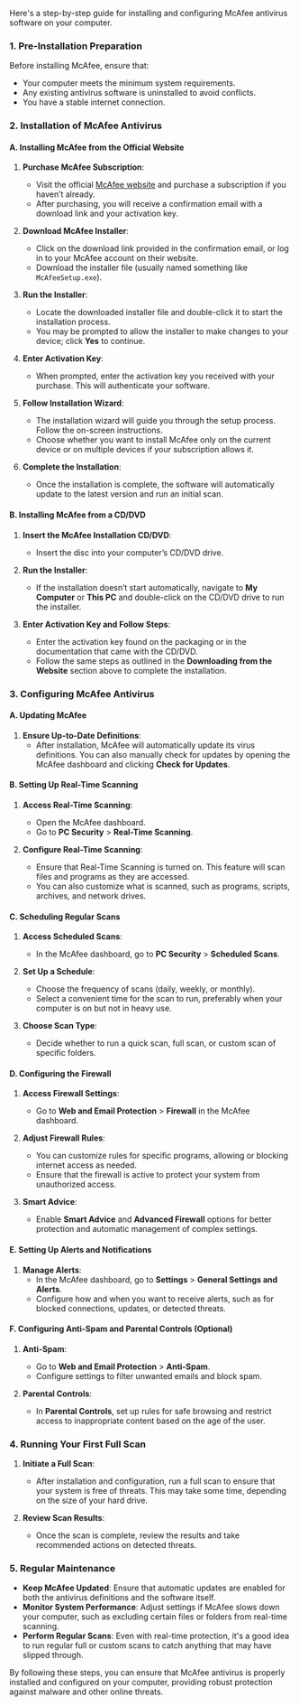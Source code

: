 Here's a step-by-step guide for installing and configuring McAfee antivirus software on your computer.

### **1. Pre-Installation Preparation**
Before installing McAfee, ensure that:
- Your computer meets the minimum system requirements.
- Any existing antivirus software is uninstalled to avoid conflicts.
- You have a stable internet connection.

### **2. Installation of McAfee Antivirus**

#### **A. Installing McAfee from the Official Website**
1. **Purchase McAfee Subscription**:
   - Visit the official [McAfee website](https://www.mcafee.com) and purchase a subscription if you haven’t already.
   - After purchasing, you will receive a confirmation email with a download link and your activation key.

2. **Download McAfee Installer**:
   - Click on the download link provided in the confirmation email, or log in to your McAfee account on their website.
   - Download the installer file (usually named something like `McAfeeSetup.exe`).

3. **Run the Installer**:
   - Locate the downloaded installer file and double-click it to start the installation process.
   - You may be prompted to allow the installer to make changes to your device; click **Yes** to continue.

4. **Enter Activation Key**:
   - When prompted, enter the activation key you received with your purchase. This will authenticate your software.

5. **Follow Installation Wizard**:
   - The installation wizard will guide you through the setup process. Follow the on-screen instructions.
   - Choose whether you want to install McAfee only on the current device or on multiple devices if your subscription allows it.

6. **Complete the Installation**:
   - Once the installation is complete, the software will automatically update to the latest version and run an initial scan.

#### **B. Installing McAfee from a CD/DVD**
1. **Insert the McAfee Installation CD/DVD**:
   - Insert the disc into your computer’s CD/DVD drive.

2. **Run the Installer**:
   - If the installation doesn’t start automatically, navigate to **My Computer** or **This PC** and double-click on the CD/DVD drive to run the installer.

3. **Enter Activation Key and Follow Steps**:
   - Enter the activation key found on the packaging or in the documentation that came with the CD/DVD.
   - Follow the same steps as outlined in the **Downloading from the Website** section above to complete the installation.

### **3. Configuring McAfee Antivirus**

#### **A. Updating McAfee**
1. **Ensure Up-to-Date Definitions**:
   - After installation, McAfee will automatically update its virus definitions. You can also manually check for updates by opening the McAfee dashboard and clicking **Check for Updates**.

#### **B. Setting Up Real-Time Scanning**
1. **Access Real-Time Scanning**:
   - Open the McAfee dashboard.
   - Go to **PC Security** > **Real-Time Scanning**.

2. **Configure Real-Time Scanning**:
   - Ensure that Real-Time Scanning is turned on. This feature will scan files and programs as they are accessed.
   - You can also customize what is scanned, such as programs, scripts, archives, and network drives.

#### **C. Scheduling Regular Scans**
1. **Access Scheduled Scans**:
   - In the McAfee dashboard, go to **PC Security** > **Scheduled Scans**.

2. **Set Up a Schedule**:
   - Choose the frequency of scans (daily, weekly, or monthly).
   - Select a convenient time for the scan to run, preferably when your computer is on but not in heavy use.

3. **Choose Scan Type**:
   - Decide whether to run a quick scan, full scan, or custom scan of specific folders.

#### **D. Configuring the Firewall**
1. **Access Firewall Settings**:
   - Go to **Web and Email Protection** > **Firewall** in the McAfee dashboard.

2. **Adjust Firewall Rules**:
   - You can customize rules for specific programs, allowing or blocking internet access as needed.
   - Ensure that the firewall is active to protect your system from unauthorized access.

3. **Smart Advice**:
   - Enable **Smart Advice** and **Advanced Firewall** options for better protection and automatic management of complex settings.

#### **E. Setting Up Alerts and Notifications**
1. **Manage Alerts**:
   - In the McAfee dashboard, go to **Settings** > **General Settings and Alerts**.
   - Configure how and when you want to receive alerts, such as for blocked connections, updates, or detected threats.

#### **F. Configuring Anti-Spam and Parental Controls (Optional)**
1. **Anti-Spam**:
   - Go to **Web and Email Protection** > **Anti-Spam**.
   - Configure settings to filter unwanted emails and block spam.

2. **Parental Controls**:
   - In **Parental Controls**, set up rules for safe browsing and restrict access to inappropriate content based on the age of the user.

### **4. Running Your First Full Scan**
1. **Initiate a Full Scan**:
   - After installation and configuration, run a full scan to ensure that your system is free of threats. This may take some time, depending on the size of your hard drive.

2. **Review Scan Results**:
   - Once the scan is complete, review the results and take recommended actions on detected threats.

### **5. Regular Maintenance**
- **Keep McAfee Updated**: Ensure that automatic updates are enabled for both the antivirus definitions and the software itself.
- **Monitor System Performance**: Adjust settings if McAfee slows down your computer, such as excluding certain files or folders from real-time scanning.
- **Perform Regular Scans**: Even with real-time protection, it's a good idea to run regular full or custom scans to catch anything that may have slipped through.

By following these steps, you can ensure that McAfee antivirus is properly installed and configured on your computer, providing robust protection against malware and other online threats.